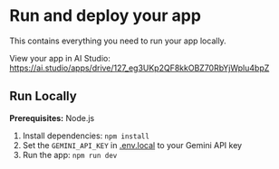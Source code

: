 <div align="center">

</div>

# Run and deploy your app

This contains everything you need to run your app locally.

View your app in AI Studio: https://ai.studio/apps/drive/127_eg3UKp2QF8kkOBZ70RbYjWplu4bpZ

## Run Locally

**Prerequisites:**  Node.js


1. Install dependencies:
   `npm install`
2. Set the `GEMINI_API_KEY` in [.env.local](.env.local) to your Gemini API key
3. Run the app:
   `npm run dev`
